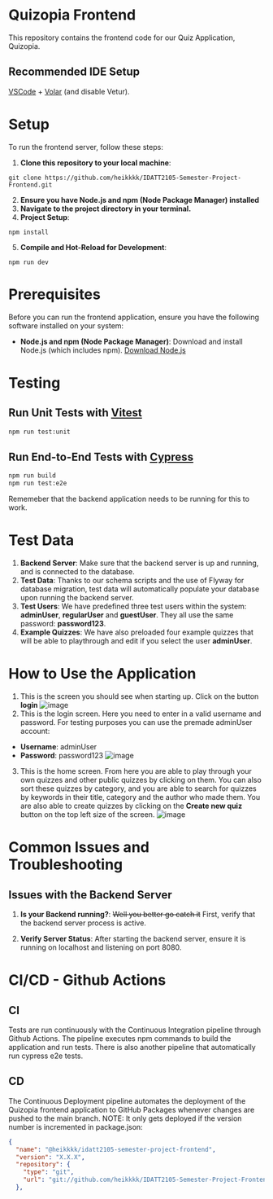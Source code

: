 # Quizopia Frontend

This repository contains the frontend code for our Quiz Application, Quizopia.

## Recommended IDE Setup

[VSCode](https://code.visualstudio.com/) + [Volar](https://marketplace.visualstudio.com/items?itemName=Vue.volar) (and disable Vetur).

# Setup
To run the frontend server, follow these steps:

1. **Clone this repository to your local machine**:
```shell
git clone https://github.com/heikkkk/IDATT2105-Semester-Project-Frontend.git
```
2. **Ensure you have Node.js and npm (Node Package Manager) installed**
3. **Navigate to the project directory in your terminal.**
4. **Project Setup**:
```shell
npm install
```
5. **Compile and Hot-Reload for Development**:
```shell
npm run dev
```

# Prerequisites

Before you can run the frontend application, ensure you have the following software installed on your system:
- **Node.js and npm (Node Package Manager)**: Download and install Node.js (which includes npm). [Download Node.js](https://nodejs.org/en)

# Testing
## Run Unit Tests with [Vitest](https://vitest.dev/)

```sh
npm run test:unit
```

## Run End-to-End Tests with [Cypress](https://www.cypress.io/)

```sh
npm run build
npm run test:e2e
```

Rememeber that the backend application needs to be running for this to work.

# Test Data
1. **Backend Server**: Make sure that the backend server is up and running, and is connected to the database.
2. **Test Data**: Thanks to our schema scripts and the use of Flyway for database migration, test data will automatically populate your database upon running the backend server.
3. **Test Users**: We have predefined three test users within the system: **adminUser**, **regularUser** and **guestUser**. They all use the same password: **password123**.
4. **Example Quizzes**: We have also preloaded four example quizzes that will be able to playthrough and edit if you select the user **adminUser**.

# How to Use the Application
1. This is the screen you should see when starting up. Click on the button **login**
![image](https://github.com/heikkkk/IDATT2105-Semester-Project-Frontend/assets/89779148/c6ef3d21-555a-450f-86f3-1ab9c9a0ee27)
2. This is the login screen. Here you need to enter in a valid username and password. For testing purposes you can use the premade adminUser account:
- **Username**: adminUser
- **Password**: password123
![image](https://github.com/heikkkk/IDATT2105-Semester-Project-Frontend/assets/89779148/74f64260-6e12-4c2b-983f-8f328483d9f3)
3. This is the home screen. From here you are able to play through your own quizzes and other public quizzes by clicking on them. You can also sort these quizzes by category, and you are able to search for quizzes by keywords in their title, category and the author who made them. You are also able to create quizzes by clicking on the **Create new quiz** button on the top left size of the screen.
  ![image](https://github.com/heikkkk/IDATT2105-Semester-Project-Frontend/assets/89779148/32de8fbe-2c9d-4c54-98d5-76c1c611fb58)

# Common Issues and Troubleshooting

## Issues with the Backend Server

1. **Is your Backend running?**: ~~Well you better go catch it~~ First, verify that the backend server process is active.

2. **Verify Server Status**: After starting the backend server, ensure it is running on localhost and listening on port 8080.

# CI/CD - Github Actions
## CI
Tests are run continuously with the Continuous Integration pipeline through Github Actions. The pipeline executes npm commands to build the application and run tests. There is also another pipeline that automatically run cypress e2e tests.

## CD
The Continuous Deployment pipeline automates the deployment of the Quizopia frontend application to GitHub Packages whenever changes are pushed to the main branch. NOTE: It only gets deployed if the version number is incremented in package.json:
```json
{
  "name": "@heikkkk/idatt2105-semester-project-frontend",
  "version": "X.X.X",
  "repository": {
    "type": "git",
    "url": "git://github.com/heikkkk/IDATT2105-Semester-Project-Frontend.git"
  },
```

